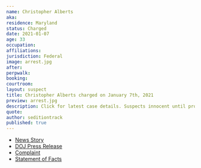 ```yaml
---
name: Christopher Alberts
aka:
residence: Maryland
status: Charged
date: 2021-01-07
age: 33
occupation:
affiliations:
jurisdiction: Federal
image: arrest.jpg
after:
perpwalk:
booking:
courtroom:
layout: suspect
title: Christopher Alberts charged on January 7th, 2021
preview: arrest.jpg
description: Click for latest case details. Suspects innocent until proven guilty.
quote:
author: seditiontrack
published: true
---
```


- [News Story](https://www.baltimoresun.com/news/crime/bs-md-cr-marylanders-arrested-at-capitol-20210107-nd4fjzvmifdxflacbby4mxmyqu-story.html)
- [DOJ Press Release](https://www.justice.gov/opa/pr/thirteen-charged-federal-court-following-riot-united-states-capitol)
- [Complaint](https://www.justice.gov/opa/press-release/file/1351681/download)
- [Statement of Facts](https://www.justice.gov/opa/press-release/file/1351686/download)
